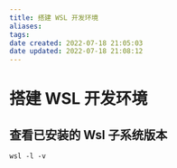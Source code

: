 ```yaml
---
title: 搭建 WSL 开发环境
aliases: 
tags: 
date created: 2022-07-18 21:05:03
date updated: 2022-07-18 21:08:12
---
```


# 搭建 WSL 开发环境

## 查看已安装的 Wsl 子系统版本

```shell
wsl -l -v
```

